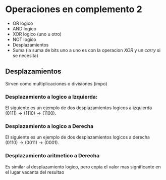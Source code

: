 # Operaciones en complemento 2
* OR logico
* AND logico
* XOR logico (uno u otro)
* NOT logico
* Desplazamientos
* Suma (la suma de bits uno a uno es con la operacion *XOR* y un *carry* si se necesita)

## Desplazamientos
Sirven como multiplicaciones o divisiones (impo)

### Desplazamiento a logico a Izquierda: 
El siguiente es un ejemplo de dos desplazamientos logicos a izquierda $(0111) \rightarrow (1110) \rightarrow (1100)$.

### Desplazamiento a logico a Derecha 
El siguiente es un ejemplo de dos desplazamientos logicos a derecha $(0110) \rightarrow (0011) \rightarrow (0001)$.

### Desplazamiento aritmetico a Derecha
Es similar al desplazamiento logico, pero copia el valor mas significante en el lugar vacanta del resultao